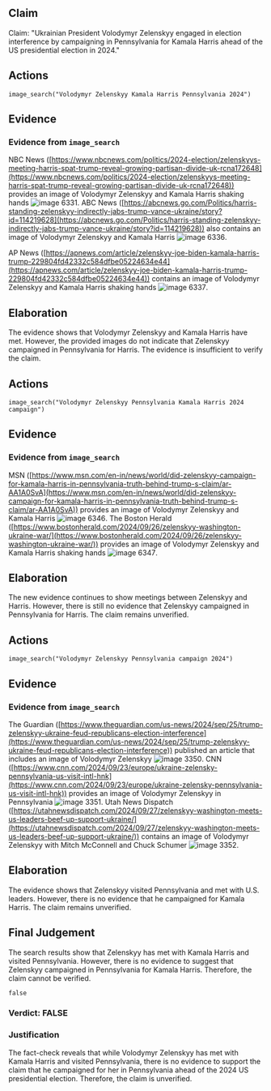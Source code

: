 ## Claim
Claim: "Ukrainian President Volodymyr Zelenskyy engaged in election interference by campaigning in Pennsylvania for Kamala Harris ahead of the US presidential election in 2024."

## Actions
```
image_search("Volodymyr Zelenskyy Kamala Harris Pennsylvania 2024")
```

## Evidence
### Evidence from `image_search`
NBC News ([https://www.nbcnews.com/politics/2024-election/zelenskyys-meeting-harris-spat-trump-reveal-growing-partisan-divide-uk-rcna172648](https://www.nbcnews.com/politics/2024-election/zelenskyys-meeting-harris-spat-trump-reveal-growing-partisan-divide-uk-rcna172648)) provides an image of Volodymyr Zelenskyy and Kamala Harris shaking hands ![image 6331](media/2025-08-29_22-43-1756507438-305817.jpg). ABC News ([https://abcnews.go.com/Politics/harris-standing-zelenskyy-indirectly-jabs-trump-vance-ukraine/story?id=114219628](https://abcnews.go.com/Politics/harris-standing-zelenskyy-indirectly-jabs-trump-vance-ukraine/story?id=114219628)) also contains an image of Volodymyr Zelenskyy and Kamala Harris ![image 6336](media/2025-08-29_22-44-1756507443-654141.jpg).

AP News ([https://apnews.com/article/zelenskyy-joe-biden-kamala-harris-trump-229804fd42332c584dfbe05224634e44](https://apnews.com/article/zelenskyy-joe-biden-kamala-harris-trump-229804fd42332c584dfbe05224634e44)) contains an image of Volodymyr Zelenskyy and Kamala Harris shaking hands ![image 6337](media/2025-08-29_22-44-1756507443-936545.jpg).


## Elaboration
The evidence shows that Volodymyr Zelenskyy and Kamala Harris have met. However, the provided images do not indicate that Zelenskyy campaigned in Pennsylvania for Harris. The evidence is insufficient to verify the claim.


## Actions
```
image_search("Volodymyr Zelenskyy Pennsylvania Kamala Harris 2024 campaign")
```

## Evidence
### Evidence from `image_search`
MSN ([https://www.msn.com/en-in/news/world/did-zelenskyy-campaign-for-kamala-harris-in-pennsylvania-truth-behind-trump-s-claim/ar-AA1A0SvA](https://www.msn.com/en-in/news/world/did-zelenskyy-campaign-for-kamala-harris-in-pennsylvania-truth-behind-trump-s-claim/ar-AA1A0SvA)) provides an image of Volodymyr Zelenskyy and Kamala Harris ![image 6346](media/2025-08-29_22-44-1756507460-742666.jpg). The Boston Herald ([https://www.bostonherald.com/2024/09/26/zelenskyy-washington-ukraine-war/](https://www.bostonherald.com/2024/09/26/zelenskyy-washington-ukraine-war/)) provides an image of Volodymyr Zelenskyy and Kamala Harris shaking hands ![image 6347](media/2025-08-29_22-44-1756507461-014514.jpg).


## Elaboration
The new evidence continues to show meetings between Zelenskyy and Harris. However, there is still no evidence that Zelenskyy campaigned in Pennsylvania for Harris. The claim remains unverified.


## Actions
```
image_search("Volodymyr Zelenskyy Pennsylvania campaign 2024")
```

## Evidence
### Evidence from `image_search`
The Guardian ([https://www.theguardian.com/us-news/2024/sep/25/trump-zelenskyy-ukraine-feud-republicans-election-interference](https://www.theguardian.com/us-news/2024/sep/25/trump-zelenskyy-ukraine-feud-republicans-election-interference)) published an article that includes an image of Volodymyr Zelenskyy ![image 3350](media/2025-08-22_22-08-1755900512-737076.jpg). CNN ([https://www.cnn.com/2024/09/23/europe/ukraine-zelensky-pennsylvania-us-visit-intl-hnk](https://www.cnn.com/2024/09/23/europe/ukraine-zelensky-pennsylvania-us-visit-intl-hnk)) provides an image of Volodymyr Zelenskyy in Pennsylvania ![image 3351](media/2025-08-22_22-08-1755900512-934480.jpg). Utah News Dispatch ([https://utahnewsdispatch.com/2024/09/27/zelenskyy-washington-meets-us-leaders-beef-up-support-ukraine/](https://utahnewsdispatch.com/2024/09/27/zelenskyy-washington-meets-us-leaders-beef-up-support-ukraine/)) contains an image of Volodymyr Zelenskyy with Mitch McConnell and Chuck Schumer ![image 3352](media/2025-08-22_22-08-1755900513-264570.jpg).


## Elaboration
The evidence shows that Zelenskyy visited Pennsylvania and met with U.S. leaders. However, there is no evidence that he campaigned for Kamala Harris. The claim remains unverified.


## Final Judgement
The search results show that Zelenskyy has met with Kamala Harris and visited Pennsylvania. However, there is no evidence to suggest that Zelenskyy campaigned in Pennsylvania for Kamala Harris. Therefore, the claim cannot be verified.

`false`


### Verdict: FALSE

### Justification
The fact-check reveals that while Volodymyr Zelenskyy has met with Kamala Harris and visited Pennsylvania, there is no evidence to support the claim that he campaigned for her in Pennsylvania ahead of the 2024 US presidential election. Therefore, the claim is unverified.
